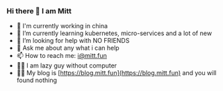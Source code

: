 ### Hi there 👋 I am Mitt 
- 🔭 I'm currently working in china
- 🌱 I’m currently learning kubernetes, micro-services and a lot of new
- 🤔 I’m looking for help with NO FRIENDS
- 💬 Ask me about any what i can help
- 📫 How to reach me: i@mitt.fun
- 🐱‍💻 I am lazy guy without computer
- 🐱‍👤 My blog is [https://blog.mitt.fun](https://blog.mitt.fun) and you will found nothing

<!--
**MittWillson/MittWillson** is a ✨ _special_ ✨ repository because its `README.md` (this file) appears on your GitHub profile.

Here are some ideas to get you started:

- 🔭 I’m currently working on ...
- 🌱 I’m currently learning ...
- 👯 I’m looking to collaborate on ...
- 🤔 I’m looking for help with ...
- 💬 Ask me about ...
- 📫 How to reach me: ...
- 😄 Pronouns: ...
- ⚡ Fun fact: ...
-->

